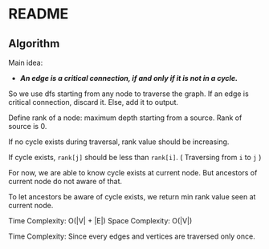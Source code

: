 # README

## Algorithm

Main idea:

- **_An edge is a critical connection, if and only if it is not in a cycle._**

So we use dfs starting from any node to traverse the graph. If an edge is critical connection, discard it. Else, add it to output.

Define rank of a node: maximum depth starting from a source. Rank of source is 0.

If no cycle exists during traversal, rank value should be increasing.

If cycle exists, `rank[j]` should be less than `rank[i]`. ( Traversing from `i` to `j` )

For now, we are able to know cycle exists at current node. But ancestors of current node do not aware of that.

To let ancestors be aware of cycle exists, we return min rank value seen at current node.

Time Complexity: O(|V| + |E|)
Space Complexity: O(|V|)

Time Complexity: Since every edges and vertices are traversed only once.
